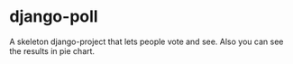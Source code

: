 # django-poll
A  skeleton django-project that lets people  vote and see. Also you can see the results in pie chart. 

